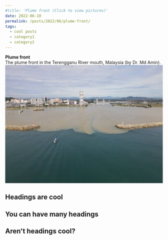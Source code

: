 ```yaml
---
#title: 'Plume front (Click to view pictures)'
date: 2022-06-10
permalink: /posts/2022/06/plume-front/
tags:
  - cool posts
  - category1
  - category2
---
```


**Plume front** <br>The plume front in the Terengganu River mouth, Malaysia (by Dr. Md Amin). <br/><img src='/images/front.png'>  

## Headings are cool

## You can have many headings  
## Aren't headings cool?
